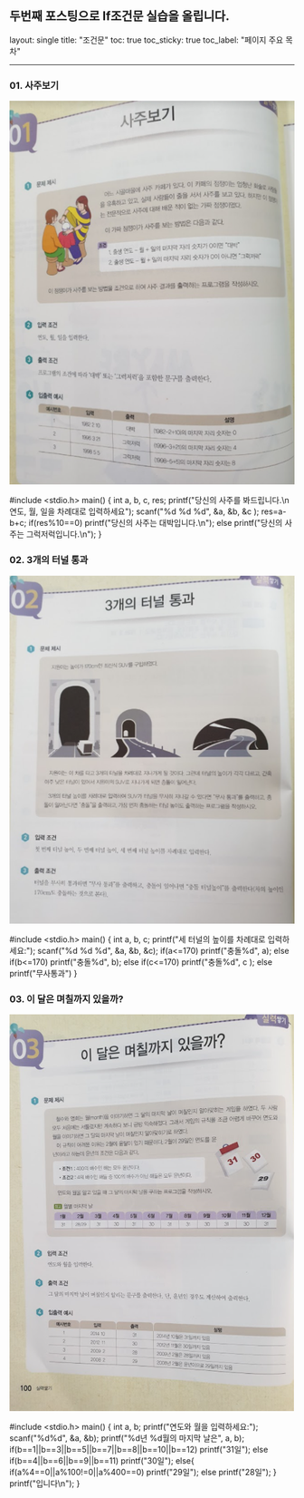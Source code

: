 두번째 포스팅으로 If조건문 실습을 올립니다.
---
layout: single
title: "조건문" toc: true
toc_sticky: true
toc_label: "페이지 주요 목차"

--- 

### 01. 사주보기
![saju](/assets/images/if1.jpg.PNG)

#include <stdio.h>
main()
{
int a, b, c, res;
printf("당신의 사주를 봐드립니다.\n연도, 월, 일을 차례대로 입력하세요");
scanf("%d %d %d", &a, &b, &c );
res=a-b+c;
if(res%10==0)
  printf("당신의 사주는 대박입니다.\n");
else
  printf("당신의 사주는 그럭저럭입니다.\n");
}


### 02. 3개의 터널 통과
![tunnul](/assets/images/if2.jpg)

#include <stdio.h>
main()
{
 int a, b, c;
 printf("세 터널의 높이를 차례대로 입력하세요:");
 scanf("%d %d %d", &a, &b, &c);
 if(a<=170)
   printf("충돌%d", a);
 else if(b<=170)
   printf("충돌%d", b);
 else if(c<=170)
   printf("충돌%d", c );
 else 
   printf("무사통과")
}


### 03. 이 달은 며칠까지 있을까?
![callenderl](/assets/images/if3.jpg.PNG)

#include <stdio.h>
main()
{
 int a, b;
 printf("연도와 월을 입력하세요:");
 scanf("%d%d", &a, &b);
 printf("%d년 %d월의 마지막 날은", a, b);
 if(b==1||b==3||b==5||b==7||b==8||b==10||b==12)
   printf("31일");
 else if(b==4||b==6||b==9||b==11)
   printf("30일");
   else{
     if(a%4==0||a%100!=0||a%400==0)
       printf("29일");
     else
       printf("28일");
   }
   printf("입니다\n");
}

